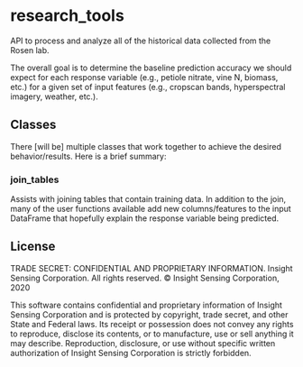 # research_tools

API to process and analyze all of the historical data collected from the Rosen lab.

The overall goal is to determine the baseline prediction accuracy we should expect for each response variable (e.g., petiole nitrate, vine N, biomass, etc.) for a given set of input features (e.g., cropscan bands, hyperspectral imagery, weather, etc.).

## Classes
There [will be] multiple classes that work together to achieve the desired behavior/results. Here is a brief summary:

### join_tables
Assists with joining tables that contain training data. In addition to the join, many of the user functions available add new columns/features to the input DataFrame that hopefully explain the response variable being predicted.

## License
TRADE SECRET: CONFIDENTIAL AND PROPRIETARY INFORMATION.
Insight Sensing Corporation. All rights reserved.
© Insight Sensing Corporation, 2020

This software contains confidential and proprietary information of Insight Sensing Corporation and is protected by copyright, trade secret, and other State and Federal laws. Its receipt or possession does not convey any rights to reproduce, disclose its contents, or to manufacture, use or sell anything it may describe. Reproduction, disclosure, or use without specific written authorization of Insight Sensing Corporation is strictly forbidden.